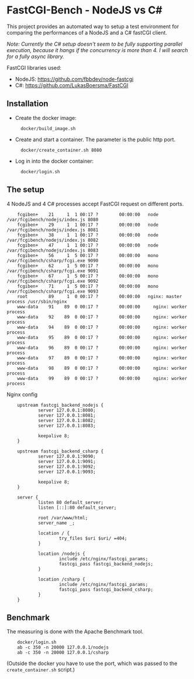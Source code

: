 # FastCGI-Bench - NodeJS vs C#

This project provides an automated way to setup a test environment for comparing the performances of a NodeJS and a C# fastCGI client.

*Note: Currently the C# setup doesn't seem to be fully supporting parallel execution, because it hangs if the concurrency is more than 4. I will search for a fully async library.*

FastCGI libraries used:
- NodeJS: https://github.com/fbbdev/node-fastcgi
- C#: https://github.com/LukasBoersma/FastCGI

## Installation

- Create the docker image:

        docker/build_image.sh

- Create and start a container. The parameter is the public http port.

        docker/create_container.sh 8080

- Log in into the docker container:

        docker/login.sh

## The setup

4 NodeJS and 4 C# processes accept FastCGI request on different ports.

        fcgiben+    21     1  1 00:17 ?        00:00:00   node /var/fcgibench/nodejs/index.js 8080
        fcgiben+    29     1  1 00:17 ?        00:00:00   node /var/fcgibench/nodejs/index.js 8081
        fcgiben+    38     1  1 00:17 ?        00:00:00   node /var/fcgibench/nodejs/index.js 8082
        fcgiben+    47     1  1 00:17 ?        00:00:00   node /var/fcgibench/nodejs/index.js 8083
        fcgiben+    56     1  5 00:17 ?        00:00:00   mono /var/fcgibench/csharp/fcgi.exe 9090
        fcgiben+    62     1  5 00:17 ?        00:00:00   mono /var/fcgibench/csharp/fcgi.exe 9091
        fcgiben+    67     1  5 00:17 ?        00:00:00   mono /var/fcgibench/csharp/fcgi.exe 9092
        fcgiben+    71     1  5 00:17 ?        00:00:00   mono /var/fcgibench/csharp/fcgi.exe 9093
        root        89     1  0 00:17 ?        00:00:00   nginx: master process /usr/sbin/nginx
        www-data    91    89  0 00:17 ?        00:00:00     nginx: worker process
        www-data    92    89  0 00:17 ?        00:00:00     nginx: worker process
        www-data    94    89  0 00:17 ?        00:00:00     nginx: worker process
        www-data    95    89  0 00:17 ?        00:00:00     nginx: worker process
        www-data    96    89  0 00:17 ?        00:00:00     nginx: worker process
        www-data    97    89  0 00:17 ?        00:00:00     nginx: worker process
        www-data    98    89  0 00:17 ?        00:00:00     nginx: worker process
        www-data    99    89  0 00:17 ?        00:00:00     nginx: worker process

Nginx config

        upstream fastcgi_backend_nodejs {
                server 127.0.0.1:8080;
                server 127.0.0.1:8081;
                server 127.0.0.1:8082;
                server 127.0.0.1:8083;

                keepalive 8;
        }

        upstream fastcgi_backend_csharp {
                server 127.0.0.1:9090;
                server 127.0.0.1:9091;
                server 127.0.0.1:9092;
                server 127.0.0.1:9093;

                keepalive 8;
        }

        server {
                listen 80 default_server;
                listen [::]:80 default_server;

                root /var/www/html;
                server_name _;

                location / {
                        try_files $uri $uri/ =404;
                }

                location /nodejs {
                        include /etc/nginx/fastcgi_params;
                        fastcgi_pass fastcgi_backend_nodejs;
                }

                location /csharp {
                        include /etc/nginx/fastcgi_params;
                        fastcgi_pass fastcgi_backend_csharp;
                }
        }

## Benchmark

The measuring is done with the Apache Benchmark tool.

        docker/login.sh
        ab -c 350 -n 20000 127.0.0.1/nodejs
        ab -c 350 -n 20000 127.0.0.1/csharp

(Outside the docker you have to use the port, which was passed to the `create_container.sh` script.)
